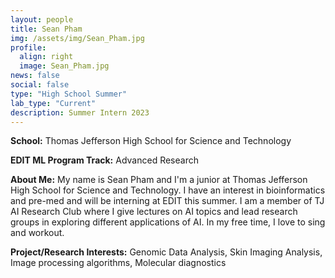 ```yaml
---
layout: people
title: Sean Pham
img: /assets/img/Sean_Pham.jpg
profile:
  align: right
  image: Sean_Pham.jpg
news: false
social: false
type: "High School Summer"
lab_type: "Current"
description: Summer Intern 2023
---
```


**School:** Thomas Jefferson High School for Science and Technology

**EDIT ML Program Track:**
Advanced Research

**About Me:**
My name is Sean Pham and I'm a junior at Thomas Jefferson High School for Science and Technology. I have an interest in bioinformatics and pre-med and will be interning at EDIT this summer. I am a member of TJ AI Research Club where I give lectures on AI topics and lead research groups in exploring different applications of AI. In my free time, I love to sing and workout.

**Project/Research Interests:**
Genomic Data Analysis, Skin Imaging Analysis, Image processing algorithms, Molecular diagnostics
    